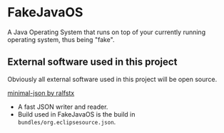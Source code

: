 FakeJavaOS
==========

A Java Operating System that runs on top of your currently running operating system, thus being "fake".

External software used in this project
---------------------------------------

Obviously all external software used in this project will be open source.

[minimal-json by ralfstx](https://github.com/ralfstx/minimal-json)
- A fast JSON writer and reader.
- Build used in FakeJavaOS is the build in `bundles/org.eclipsesource.json`.
